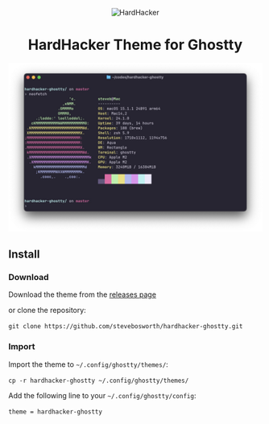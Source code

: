 <p align="center">
  <img width="180" src="https://github.com/hardhackerlabs/themes/raw/master/media/logo/logo.png" alt="HardHacker">
</p>

<h1 align="center">
  HardHacker Theme for Ghostty
</h1>

![screenshot](screenshot.jpg)

## Install

### Download

Download the theme from the [releases page]()


or clone the repository:

```git clone https://github.com/stevebosworth/hardhacker-ghostty.git```

### Import

Import the theme to `~/.config/ghostty/themes/`:

```cp -r hardhacker-ghostty ~/.config/ghostty/themes/```

Add the following line to your `~/.config/ghostty/config`:

```theme = hardhacker-ghostty```
